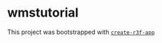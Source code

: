 # wmstutorial

This project was bootstrapped with [`create-r3f-app`](https://github.com/utsuboco/create-r3f-app)
